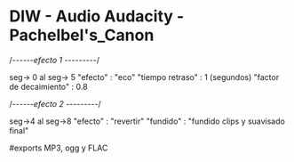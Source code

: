 # DIW - Audio Audacity - Pachelbel's_Canon

/*------efecto 1 ---------*/

seg-> 0 al seg-> 5 
"efecto" : "eco"
"tiempo retraso" : 1 (segundos)
"factor de decaimiento" : 0.8

/*------efecto 2 ---------*/

seg->4 al seg->8
"efecto" : "revertir"
"fundido" : "fundido clips y suavisado final"


#exports MP3, ogg y FLAC



